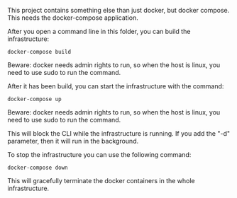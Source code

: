 This project contains something else than just docker, but docker compose. This needs the docker-compose application.

After you open a command line in this folder, you can build the infrastructure:

    docker-compose build

Beware: docker needs admin rights to run, so when the host is linux, you need to use sudo to run the command.

After it has been build, you can start the infrastructure with the command:

    docker-compose up

Beware: docker needs admin rights to run, so when the host is linux, you need to use sudo to run the command.

This will block the CLI while the infrastructure is running. If you add the "-d" parameter, then it will run in the
background.

To stop the infrastructure you can use the following command:

    docker-compose down

This will gracefully terminate the docker containers in the whole infrastructure.